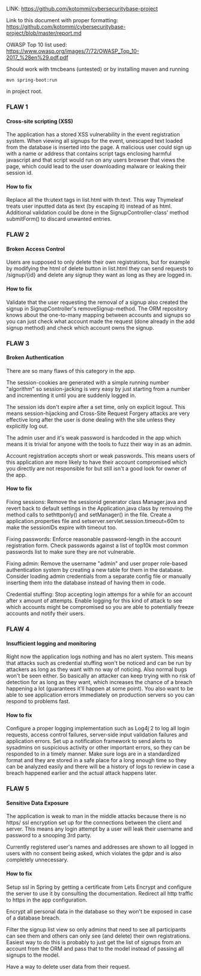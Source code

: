 LINK: https://github.com/kotommi/cybersecuritybase-project

Link to this document with proper formatting:
https://github.com/kotommi/cybersecuritybase-project/blob/master/report.md

OWASP Top 10 list used: https://www.owasp.org/images/7/72/OWASP_Top_10-2017_%28en%29.pdf.pdf

Should work with tmcbeans (untested) or by installing maven and running

```
mvn spring-boot:run
```

in project root.

### FLAW 1

#### Cross-site scripting (XSS)

The application has a stored XSS vulnerability in the event registration system. When viewing all signups for the event, unescaped text loaded from the database is inserted into the page. A malicious user could sign up with a name or address that contains script tags enclosing harmful javascript and that script would run on any users browser that views the page, which could lead to the user downloading malware or leaking their session id.

#### How to fix

Replace all the th:utext tags in list.html with th:text. This way Thymeleaf treats user inputted data as text (by escaping it) instead of as html. Additional validation could be done in the SignupController-class' method submitForm() to discard unwanted entries.

### FLAW 2

#### Broken Access Control

Users are supposed to only delete their own registrations, but for example by modifying the html of delete button in list.html they can send requests to /signup/{id} and delete any signup they want as long as they are logged in.

#### How to fix

Validate that the user requesting the removal of a signup also created the signup in SignupController's removeSignup-method. The ORM repository knows about the one-to-many mapping between accounts and signups so you can just check what account made the request (done already in the add signup method) and check which account owns the signup.

### FLAW 3

#### Broken Authentication

There are so many flaws of this category in the app.

The session-cookies are generated with a simple running number "algorithm" so session-jacking is very easy by just starting from a number and incrementing it until you are suddenly logged in.

The session ids don't expire after a set time, only on explicit logout. This means session-hijacking and Cross-Site Request Forgery attacks are very effective long after the user is done dealing with the site unless they explicitly log out.

The admin user and it's weak password is hardcoded in the app which means it is trivial for anyone with the tools to fuzz their way in as an admin.

Account registration accepts short or weak passwords. This means users of this application are more likely to have their account compromised which you directly are not responsible for but still isn't a good look for owner of the app.

#### How to fix

Fixing sessions: Remove the sessionid generator class Manager.java and revert back to default settings in the Application.java class by removing the method calls to sethttponly() and setManager() in the file. Create a application.properties file and setserver.servlet.session.timeout=60m to make the sessionIDs expire with timeout too.

Fixing passwords: Enforce reasonable password-length in the account registration form. Check passwords against a list of top10k most common passwords list to make sure they are not vulnerable.

Fixing admin: Remove the username "admin" and user proper role-based authentication system by creating a new table for them in the database. Consider loading admin credentials from a separate config file or manually inserting them into the database instead of having them in code.

Credential stuffing: Stop accepting login attemps for a while for an account after x amount of attempts. Enable logging for this kind of attack to see which accounts might be compromised so you are able to potentially freeze accounts and notify their users.

### FLAW 4

#### Insufficient logging and monitoring

Right now the application logs nothing and has no alert system. This means that attacks such as credential stuffing won't be noticed and can be run by attackers as long as they want with no way of noticing. Also normal bugs won't be seen either. So basically an attacker can keep trying with no risk of detection for as long as they want, which increases the chance of a breach happening a lot (guarantees it'll happen at some point). You also want to be able to see application errors immediately on production servers so you can respond to problems fast.

#### How to fix

Configure a proper logging implementation such as Log4j 2 to log all login requests, access control failures, server-side input validation failures and application errors. Set up a notification framework to send alerts to sysadmins on suspicious activity or other important errors, so they can be responded to in a timely manner. Make sure logs are in a standardized format and they are stored in a safe place for a long enough time so they can be analyzed easily and there will be a history of logs to review in case a breach happened earlier and the actual attack happens later.

### FLAW 5

#### Sensitive Data Exposure

The application is weak to man in the middle attacks because there is no https/ ssl encryption set up for the connections between the client and server. This means any login attempt by a user will leak their username and password to a snooping 3rd party.

Currently registered user's names and addresses are shown to all logged in users with no consent being asked, which violates the gdpr and is also completely unnecessary.

#### How to fix

Setup ssl in Spring by getting a certificate from Lets Encrypt and configure the server to use it by consulting the documentation. Redirect all http traffic to https in the app configuration.

Encrypt all personal data in the database so they won't be exposed in case of a database breach.

Filter the signup list view so only admins that need to see all participants can see them and others can only see (and delete) their own registrations. Easiest way to do this is probably to just get the list of signups from an account from the ORM and pass that to the model instead of passing all signups to the model.

Have a way to delete user data from their request.
